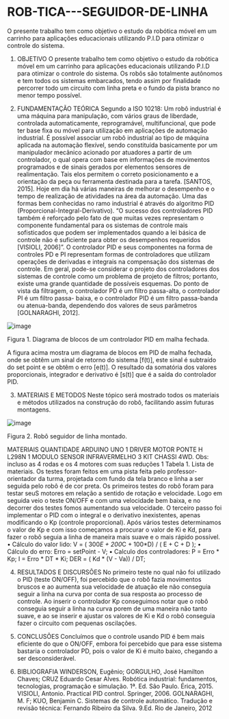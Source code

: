 # ROB-TICA---SEGUIDOR-DE-LINHA
O presente trabalho tem como objetivo o estudo da robótica móvel em um carrinho para aplicações educacionais utilizando P.I.D para otimizar o controle do sistema.
1.	OBJETIVO
O presente trabalho tem como objetivo o estudo da robótica móvel em um carrinho para aplicações educacionais utilizando P.I.D para otimizar o controle do sistema.
Os robôs são totalmente autônomos e tem todos os sistemas embarcados, tendo assim por finalidade percorrer todo um circuito com linha preta e o fundo da pista branco no menor tempo possível.


2.	FUNDAMENTAÇÃO TEÓRICA
Segundo a ISO 10218: Um robô industrial é uma máquina para manipulação, com vários graus de liberdade, controlada automaticamente, reprogramável, multifuncional, que pode ter base fixa ou móvel para utilização em aplicações de automação industrial.
É possível associar um robô industrial ao tipo de máquina aplicada na automação flexível, sendo constituída basicamente por um manipulador mecânico acionado por atuadores a partir de um controlador, o qual opera com base em informações de movimentos programados e de sinais gerados por elementos sensores de realimentação. Tais elos permitem o correto posicionamento e a orientação da peça ou ferramenta destinada para a tarefa. [SANTOS, 2015].
Hoje em dia há várias maneiras de melhorar o desempenho e o tempo de realização de atividades na área da automação. Uma das formas bem conhecidas no ramo industrial é através do algoritmo PID (Proporcional-Integral-Derivativo). “O sucesso dos controladores PID também é reforçado pelo fato de que muitas vezes representam o componente fundamental para os sistemas de controle mais sofisticados que podem ser implementados quando a lei básica de controle não é suficiente para obter os desempenhos requeridos [VISIOLI, 2006]”.
O controlador PID e seus componentes na forma de controles PD e PI representam formas de controladores que utilizam operações de derivadas e integrais na compensação dos sistemas de controle. Em geral, pode-se considerar o projeto dos controladores dos sistemas de controle como um problema de projeto de filtros; portanto, existe uma grande quantidade de possíveis esquemas. Do ponto de vista da filtragem, o controlador PD é um filtro passa-alta, o controlador PI é um filtro passa- baixa, e o controlador PID é um filtro passa-banda ou atenua-banda, dependendo dos valores de seus parâmetros [GOLNARAGHI, 2012].
 
![image](https://user-images.githubusercontent.com/32083310/30719945-0853427e-9efc-11e7-95ea-16134c8cabf3.png)

Figura 1. Diagrama de blocos de um controlador PID em malha fechada.

A figura acima mostra um diagrama de blocos em PID de malha fechada, onde se obtêm um sinal de retorno do sistema [f(t)],  este sinal é subtraído do set point e se obtêm o erro [e(t)]. O resultado da somatória dos valores proporcionais, integrador e derivativo é [s(t)] que é a saída do controlador PID.

3.	MATERIAIS E METODOS 
Neste tópico será mostrado todos os materiais e métodos utilizados na construção do robô, facilitando assim futuras montagens.

![image](https://user-images.githubusercontent.com/32083310/30720038-5bcc1d40-9efc-11e7-858e-9276e747086d.png)

Figura 2. Robô seguidor de linha montado.

MATERIAIS	QUANTIDADE
ARDUINO UNO	1
DRIVER MOTOR PONTE H L298N	1
MODULO SENSOR INFRAVERMELHO	3
KIT CHASSI 4WD. 
Obs: incluso as 4 rodas e os 4 motores com suas reduções	1
Tabela 1. Lista de materiais.
Os testes foram feitos em uma pista feita pelo professor-orientador da turma, projetada com fundo da tela branco e linha a ser seguida pelo robô é de cor preta. Os primeiros testes do robô foram para testar seuS motores em relação a sentido de rotação e velocidade. Logo em seguida veio o teste ON/OFF e com uma velocidade bem baixa, e no decorrer dos testes fomos aumentando sua velocidade. O terceiro passo foi implementar o PID com o integral e o derivativo inexistentes, apenas modificando o Kp (controle proporcional). Após vários testes determinamos o valor de Kp e com isso começamos a procurar o valor de Ki e Kd, para fazer o robô seguia a linha de maneira mais suave e o mais rápido possível.
•	Cálculo do valor lido:
V = ( 300*E + 200*C + 100*D) / ( E + C + D );
•	Cálculo do erro:
Erro = setPoint - V;
•	Calculo dos controladores: 
P = Erro * Kp;
I = Erro * DT * Ki;
DER = ( Kd * (V - Va)) / DT;

4.	RESULTADOS E DISCURSÕES
No primeiro teste no qual não foi utilizado o PID (teste ON/OFF), foi percebido que o robô fazia movimentos bruscos e ao aumenta sua velocidade de atuação ele não conseguia seguir a linha na curva por conta de sua resposta ao processo de controle. Ao inserir o controlador Kp conseguimos notar que o robô conseguia seguir a linha na curva porem de uma maneira não tanto suave, e ao se inserir e ajustar os valores de Ki e Kd o robô conseguia fazer o circuito com pequenas oscilações.

5.	CONCLUSÕES
Concluímos que o controle usando PID é bem mais eficiente do que o ON/OFF, embora foi percebido que para esse sistema bastaria o controlador PD, pois o valor de Ki é muito baixo, chegando a ser desconsiderável.

6.	BIBLIOGRAFIA
WINDERSON, Eugênio; GORGULHO, José Hamilton Chaves; CRUZ Eduardo Cesar Alves. Robótica industrial: fundamentos, tecnologias, programação e simulação. 1ª. Ed. São Paulo. Érica, 2015.
VISIOLI, Antonio. Practical PID control. Springer, 2006.
GOLNARAGHI, M. F; KUO, Benjamin C. Sistemas de controle automático. Tradução e revisão técnica: Fernando Ribeiro da Silva.  9.Ed. Rio de Janeiro, 2012 

